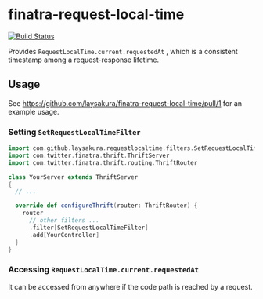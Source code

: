 # finatra-request-local-time
[![Build Status](https://travis-ci.org/laysakura/finatra-request-local-time.svg?branch=master)](https://travis-ci.org/laysakura/finatra-request-local-time)

Provides `RequestLocalTime.current.requestedAt` , which is a consistent timestamp among a request-response lifetime.

## Usage
See https://github.com/laysakura/finatra-request-local-time/pull/1 for an example usage.

### Setting `SetRequestLocalTimeFilter`
```scala
import com.github.laysakura.requestlocaltime.filters.SetRequestLocalTimeFilter
import com.twitter.finatra.thrift.ThriftServer
import com.twitter.finatra.thrift.routing.ThriftRouter

class YourServer extends ThriftServer
{
  // ...

  override def configureThrift(router: ThriftRouter) {
    router
      // other filters ...
      .filter[SetRequestLocalTimeFilter]
      .add[YourController]
  }
}
```

### Accessing `RequestLocalTime.current.requestedAt`
It can be accessed from anywhere if the code path is reached by a request.
